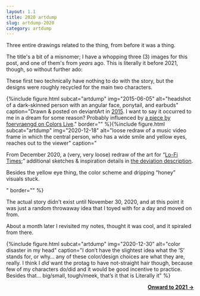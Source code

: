 ```yaml
---
layout: 1.1
title: 2020 artdump
slug: artdump-2020
category: artdump
---
```

Three entire drawings related to the thing, from before it was a thing.<!--more-->

The title's a bit of a misnomer; I have a whopping three (3) images for this post, and one of them's from *years* ago. This is literally it before 2021, though, so without further ado:

These first two technically have nothing to do with the story, but the designs were roughly recycled for the main two characters.

{%include figure.html
	subcat="artdump"
	img="2015-06-05"
	alt="headshot of a dark-skinned person with an angular face, ponytail, and earbuds"
	caption="Drawn & posted on deviantArt in <a href='https://www.deviantart.com/a-flyleaf/art/were-you-talkin-to-me-537726745' target='_blank'>2015</a>. I want to say it occurred to me in a dream for some reason? Probably influenced by <a href='https://www.colorslive.com/details/1894812' target='_blank'>a piece by foervraengd on Colors Live</a>."
	border=""
%}{%include figure.html
	subcat="artdump"
	img="2020-12-18"
	alt="loose redraw of a music video frame in which the central person, who has a wide smile and yellow eyes, reaches out to the viewer"
	caption="<p>From December 2020, a (very, very loose) redraw of the art for “<a href='https://www.youtube.com/watch?v=nu3Eg2O4vzs' target='_blank'>Lo-Fi Times</a>;” additional sketches & inspiration details in <a href='https://www.deviantart.com/a-flyleaf/art/very-enthusiastic-about-honey-864456324' target='_blank'>the deviation description</a>.</p><p>Besides the yellow eye thing, the color scheme and dripping “honey” visuals stuck.</p>"
	border=""
%}

The actual story didn't exist until November 30, 2020, and at this point it was just a random throwaway idea that I toyed with for a day and moved on from.

About a month later I revisited my notes, thought it was cool, and it spiraled from there.

{%include figure.html
	subcat="artdump"
	img="2020-12-30"
	alt="color disaster in my head"
	caption="I don’t have the slightest idea what the ‘S’ stands for, or why… any of these color/design choices are what they are, really. I think I <em>did</em> want the protag to have not-straight hair though, because few of my characters do/did and it would be good incentive to practice. Besides that… big/small, tough/meek, that’s it that is Literally it"
%}

<p style="text-align:right;"><b><a href="{%include url.html%}/blog/artdump-2021-01">Onward to 2021 →</a></b></p>